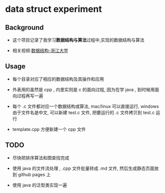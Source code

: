 # data struct experiment

## Background

- 这个项目记录了我学习**数据结构与算法**过程中,实现的数据结构与算法

- 相关视频:[数据结构-浙江大学](https://www.bilibili.com/video/BV1JW411i731?from=search&seid=6050727490707731480)

## Usage

- 每个目录对应了相应的数据结构及其操作和应用

- 外表用的虽然是 cpp , 内里实则是 c 的面向过程, 因为在学 java , 到时候用面向过程再写一遍

- 每个 .c 文件都对应一个数据结构或算法, mac/linux 可以直接运行, windows 由于文件名是中文, 可以新建 test.c 文件, 把要运行的 .c 文件拷贝到 test.c 运行

- template.cpp 方便新建一个 cpp 文件

## TODO

- 尽快把排序算法和图查找完成

- 使用 java 的文件流处理 , .cpp 文件批量转成 .md 文件, 然后生成静态页面放到 github pages 上

- 使用 java 的泛型类实现一遍
